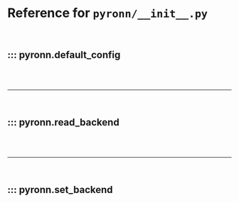 # Reference for `pyronn/__init__.py`

<br>

## ::: pyronn.default_config

<br><br><hr><br>

## ::: pyronn.read_backend

<br><br><hr><br>

## ::: pyronn.set_backend

<br><br>
